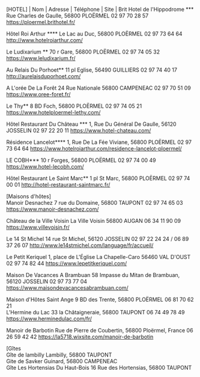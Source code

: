 [HOTEL]
| Nom                      | Adresse                                  | Téléphone       | Site                     |
Brit Hotel de l'Hippodrome ***	Rue Charles de Gaulle, 56800 PLOËRMEL	02 97 70 28 57	https://ploermel.brithotel.fr/

Hôtel Roi Arthur ****	Le Lac au Duc, 56800 PLOËRMEL	02 97 73 64 64	http://www.hotelroiarthur.com/

Le Ludixarium **	70 r Gare, 56800 PLOËRMEL	02 97 74 05 32	https://www.leludixarium.fr/

Au Relais Du Porhoet**	11 pl Eglise, 56490 GUILLIERS	02 97 74 40 17	http://aurelaisduporhoet.com/

A L'orée De La Forêt	24 Rue Nationale 56800 CAMPENEAC	02 97 70 51 09	https://www.oree-foret.fr/

Le Thy**	8 BD Foch, 56800 PLOËRMEL	02 97 74 05 21	https://www.hotelploermel-lethy.com/

Hôtel Restaurant Du Château ***	1, Rue Du Général De Gaulle, 56120 JOSSELIN	02 97 22 20 11	https://www.hotel-chateau.com/

Résidence Lancelot****	1, Rue De La Fée Viviane, 56800 PLOËRMEL	02 97 73 64 64	https://www.hotelroiarthur.com/residence-lancelot-ploermel/

LE COBH***	10 r Forges, 56800 PLOËRMEL	02 97 74 00 49	https://www.hotel-lecobh.com/

Hôtel Restaurant Le Saint Marc**	1 pl St Marc, 56800 PLOËRMEL	02 97 74 00 01	http://hotel-restaurant-saintmarc.fr/

			
			
			
[Maisons d'hôtes]		
Manoir Desnachez	7 rue du Domaine, 56800 TAUPONT	02 97 74 65 03	https://www.manoir-desnachez.com/

Château de la Ville Voisin	La Ville Voisin 56800 AUGAN	06 34 11 90 09	https://www.villevoisin.fr/

Le 14 St Michel	14 rue St Michel, 56120 JOSSELIN	02 97 22 24 24 / 06 89 37 26 07	http://www.le14stmichel.com/language/fr/accueil/

Le Petit Keriquel	1, place de L'Église La Chapelle-Caro 56460 VAL D'OUST	02 97 74 82 44	https://www.lepetitkeriquel.com/

Maison De Vacances A Brambuan	58 Impasse du Mitan de Brambuan, 56120 JOSSELIN	02 97 73 77 04	https://www.maisondevacancesabrambuan.com/

Maison d'Hôtes Saint Ange	9 BD des Trente, 56800 PLOËRMEL	06 81 70 62 21	
L'Hermine du Lac	33 la Châtaigneraie, 56800 TAUPONT	06 74 49 78 49	https://www.herminedulac.com/fr/

Manoir de Barbotin	Rue de Pierre de Coubertin, 56800 Ploërmel, France	06 26 59 42 42	https://la5718.wixsite.com/manoir-de-barbotin

			
			
[Gîtes			
Gîte de lambilly	Lambilly, 56800 TAUPONT		
Gite de Savker	Guinard, 56800 CAMPENEAC		
Gîte Les Hortensias Du Haut-Bois	16 Rue des Hortensias, 56800 TAUPONT		
